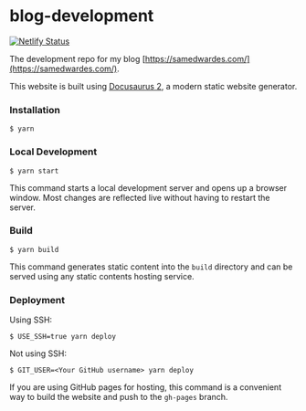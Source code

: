 # blog-development

[![Netlify Status](https://api.netlify.com/api/v1/badges/f842119c-ee2a-4b18-9658-befe42fe8a2a/deploy-status)](https://app.netlify.com/sites/samedwardes/deploys)

The development repo for my blog [https://samedwardes.com/](https://samedwardes.com/).

This website is built using [Docusaurus 2](https://docusaurus.io/), a modern static website generator.

### Installation

```
$ yarn
```

### Local Development

```
$ yarn start
```

This command starts a local development server and opens up a browser window. Most changes are reflected live without having to restart the server.

### Build

```
$ yarn build
```

This command generates static content into the `build` directory and can be served using any static contents hosting service.

### Deployment

Using SSH:

```
$ USE_SSH=true yarn deploy
```

Not using SSH:

```
$ GIT_USER=<Your GitHub username> yarn deploy
```

If you are using GitHub pages for hosting, this command is a convenient way to build the website and push to the `gh-pages` branch.

